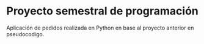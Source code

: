 # Proyecto semestral de programación
Aplicación de pedidos realizada en Python en base al proyecto anterior en pseudocodigo.
